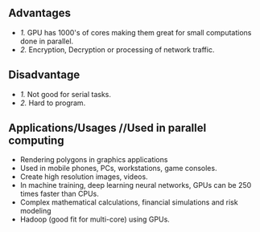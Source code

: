 ## Advantages
  - *1.* GPU has 1000's of cores making them great for small computations done in parallel.
  - *2.* Encryption, Decryption or processing of network traffic.

## Disadvantage
  - *1.* Not good for serial tasks.
  - *2.* Hard to program.

## Applications/Usages //Used in parallel computing
  - Rendering polygons in graphics applications
  - Used in mobile phones, PCs, workstations, game consoles.
  - Create high resolution images, videos.
  - In machine training, deep learning neural networks, GPUs can be 250 times faster than CPUs.
  - Complex mathematical calculations, financial simulations and risk modeling
  - Hadoop (good fit for multi-core) using GPUs.
